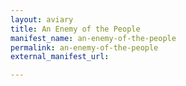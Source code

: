 ```yaml
---
layout: aviary
title: An Enemy of the People
manifest_name: an-enemy-of-the-people
permalink: an-enemy-of-the-people
external_manifest_url: 

---
```

<!-- Add an essay or interpretive material below this line,
using HTML or markdown.  Do not modify this file above this line -->
